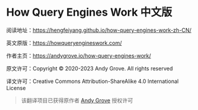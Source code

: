# How Query Engines Work 中文版

阅读地址：https://hengfeiyang.github.io/how-query-engines-work-zh-CN/

英文原版：https://howqueryengineswork.com/

作者主页：https://andygrove.io/how-query-engines-work/

原文许可：Copyright © 2020-2023 Andy Grove. All rights reserved

译文许可：Creative Commons Attribution-ShareAlike 4.0 International License

> 该翻译项目已获得原作者 [Andy Grove](https://www.linkedin.com/in/andygrove/) 授权许可
